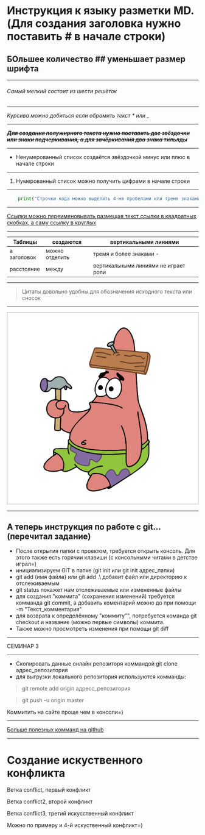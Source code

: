

# Инструкция к языку разметки MD. (Для  создания заголовка нужно поставить # в начале строки)

## БОльшее количество ## уменьшает размер шрифта

---

###### Самый мелкий состоит из шести решёток

---

*Курсива можно добиться если обрамить текст * или _*

---

~~__*Для создания полужирного текста нужно поставить две звёздочки или знаки подчеркивания, а для зачёркивания два знака тильлды*__~~

---

+ Ненумерованный список создаётся звёздочкой минус или плюс в начале строки

---

1. Нумерованный список можно получить цифрами в начале строки

---

```python
    print("Строчки кода можно выделить 4-мя пробелами или тремя знаками ```")
```
---

[Ссылки можно переименовывать размещая текст ссылки в квадратных скобках, а саму ссылку в круглых](https://gb.ru/lessons/243937/homework)

---

| Таблицы | создаются | вертикальными линиями |
| --- |---| --- |
| а заголовок | можно отделить | тремя и более знаками -|
|расстояние| между | вертикальными линиями не играет роли |

---

>Цитаты довольно удобны для обозначения исходного текста или сносок

---

![Патрик-гений](/img.png "Изображение также можно расместить разными способами, на мой взгляд удобнее всего через ! в начале строки")

---

## А теперь инструкция по работе с git... (перечитал задание)

* После открытия папки с проектом, требуется открыть консоль. Для этого также есть горячии клавиши (с консольными читами в детстве играл=)
* инициализируем GIT в папке (git init или git init адрес_папки)
* git add (имя файла) или git add .\ добавит файл или директорию к отслеживаемым
* git status покажет нам отслеживаемые или измененные файлы
* для создания "коммита" (сохранения изменений) требуется комманда git commit, а добавить коментарий можно до при помощи -m "Текст_комментария"
* для возврата к определённому "коммиту"", потребуется команда git checkout и название (можно первые символы) коммита.
* Также можно просмотреть изменения при помощи git diff
---
СЕМИНАР 3

---
* Скопировать данные онлайн репозиторя коммандой  git clone адрес_репозитория
* для выгрузки локального репозитория используются комманды:

> git remote add origin адресс_репозитория

> git push -u origin master

Коммитить на сайте проще чем в консоли=)

---

[Больше полезных комманд на github](https://github.com/cyberspacedk/Git-commands)

---

# Создание искуственного конфликта
Ветка conflict, первый конфликт

Ветка conflict2, второй конфликт

Ветка conflict3, третий искусственный конфликт

Можно по примеру и 4-й искуственный конфликт=)

